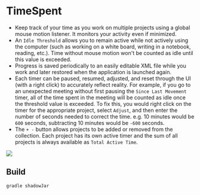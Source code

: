 TimeSpent
=========

- Keep track of your time as you work on multiple projects using a global mouse motion listener.  It monitors your activity even if minimized.
- An `Idle Threshold` allows you to remain active while not actively using the computer (such as working on a white board, writing in a notebook, reading, etc.).  Time without mouse motion won't be counted as idle until this value is exceeded.
- Progress is saved periodically to an easily editable XML file while you work and later restored when the application is launched again.
- Each timer can be paused, resumed, adjusted, and reset through the UI (with a right click) to accurately reflect reality.  For example, if you go to an unexpected meeting without first pausing the `Since Last Movement` timer, all of the time spent in the meeting will be counted as idle once the threshold value is exceeded.  To fix this, you would right click on the timer for the appropriate project, select `Adjust`, and then enter the number of seconds needed to correct the time.  e.g. 10 minutes would be `600` seconds, subtracting 10 minutes would be `-600` seconds.
- The `+ -` button allows projects to be added or removed from the collection.  Each project has its own active timer and the sum of all projects is always available as `Total Active Time`.

![](http://i.imgur.com/J6bp7GV.png)

Build
---

`gradle shadowJar`



